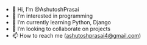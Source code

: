 - 👋 Hi, I’m @AshutoshPrasai
- 👀 I’m interested in programming
- 🌱 I’m currently learning Python, Django
- 💞️ I’m looking to collaborate on projects
- 📫 How to reach me (ashutoshprasai4@gmail.com)

<!---
AshutoshPrasai/AshutoshPrasai is a ✨ special ✨ repository because its `README.md` (this file) appears on your GitHub profile.
You can click the Preview link to take a look at your changes.
--->
